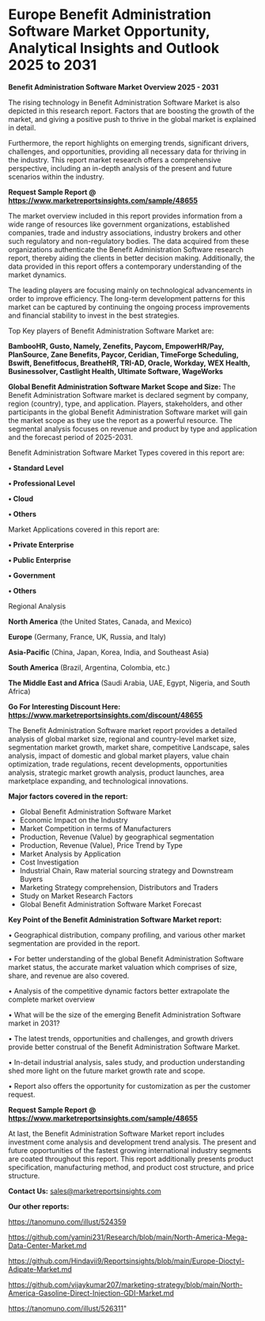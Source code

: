 # Europe Benefit Administration Software Market Opportunity, Analytical Insights and Outlook 2025 to 2031

<Strong> Benefit Administration Software Market Overview 2025 - 2031</strong>

The rising technology in Benefit Administration Software Market is also depicted in this research report. Factors that are boosting the growth of the market, and giving a positive push to thrive in the global market is explained in detail.

Furthermore, the report highlights on emerging trends, significant drivers, challenges, and opportunities, providing all necessary data for thriving in the industry. This report market research offers a comprehensive perspective, including an in-depth analysis of the present and future scenarios within the industry.

<strong>Request Sample Report @ <a href=https://www.marketreportsinsights.com/sample/48655>https://www.marketreportsinsights.com/sample/48655</a></strong>

The market overview included in this report provides information from a wide range of resources like government organizations, established companies, trade and industry associations, industry brokers and other such regulatory and non-regulatory bodies. The data acquired from these organizations authenticate the Benefit Administration Software research report, thereby aiding the clients in better decision making. Additionally, the data provided in this report offers a contemporary understanding of the market dynamics.

The leading players are focusing mainly on technological advancements in order to improve efficiency. The long-term development patterns for this market can be captured by continuing the ongoing process improvements and financial stability to invest in the best strategies.

Top Key players of Benefit Administration Software Market are:

<strong>BambooHR, Gusto, Namely, Zenefits, Paycom, EmpowerHR/Pay, PlanSource, Zane Benefits, Paycor, Ceridian, TimeForge Scheduling, Bswift, Benefitfocus, BreatheHR, TRI-AD, Oracle, Workday, WEX Health, Businessolver, Castlight Health, Ultimate Software, WageWorks</strong>

<strong><b>Global Benefit Administration Software Market Scope and Size:</b></strong>
The Benefit Administration Software market is declared segment by company, region (country), type, and application. Players, stakeholders, and other participants in the global Benefit Administration Software market will gain the market scope as they use the report as a powerful resource. The segmental analysis focuses on revenue and product by type and application and the forecast period of 2025-2031.

Benefit Administration Software Market Types covered in this report are:

<strong>•  Standard Level

•  Professional Level

•  Cloud

•  Others</strong>

Market Applications covered in this report are:

<strong>•  Private Enterprise

•  Public Enterprise

•  Government

•  Others</strong> 

Regional Analysis

<strong>North America</strong> (the United States, Canada, and Mexico)

<strong>Europe</strong> (Germany, France, UK, Russia, and Italy)

<strong>Asia-Pacific</strong> (China, Japan, Korea, India, and Southeast Asia)

<strong>South America</strong> (Brazil, Argentina, Colombia, etc.)

<strong>The Middle East and Africa</strong> (Saudi Arabia, UAE, Egypt, Nigeria, and South Africa)

<strong>Go For Interesting Discount Here: <a href=https://www.marketreportsinsights.com/discount/48655>https://www.marketreportsinsights.com/discount/48655</a></strong>

The Benefit Administration Software market report provides a detailed analysis of global market size, regional and country-level market size, segmentation market growth, market share, competitive Landscape, sales analysis, impact of domestic and global market players, value chain optimization, trade regulations, recent developments, opportunities analysis, strategic market growth analysis, product launches, area marketplace expanding, and technological innovations.

<strong><b>Major factors covered in the report:</b></strong>
<ul>
  <li>Global Benefit Administration Software Market </li>
  <li>Economic Impact on the Industry</li>
  <li>Market Competition in terms of Manufacturers</li>
  <li>Production, Revenue (Value) by geographical segmentation</li>
  <li>Production, Revenue (Value), Price Trend by Type</li>
  <li>Market Analysis by Application</li>
  <li>Cost Investigation</li>
  <li>Industrial Chain, Raw material sourcing strategy and Downstream Buyers</li>
  <li>Marketing Strategy comprehension, Distributors and Traders</li>
  <li>Study on Market Research Factors</li>
  <li>Global Benefit Administration Software Market Forecast</li>
</ul>

<strong><b>Key Point of the Benefit Administration Software Market report:</b></strong>

• Geographical distribution, company profiling, and various other market segmentation are provided in the report.

• For better understanding of the global Benefit Administration Software market status, the accurate market valuation which comprises of size, share, and revenue are also covered.

• Analysis of the competitive dynamic factors better extrapolate the complete market overview

• What will be the size of the emerging Benefit Administration Software market in 2031?

• The latest trends, opportunities and challenges, and growth drivers provide better construal of the Benefit Administration Software Market.

• In-detail industrial analysis, sales study, and production understanding shed more light on the future market growth rate and scope.

• Report also offers the opportunity for customization as per the customer request.

<strong>Request Sample Report @ <a href=https://www.marketreportsinsights.com/sample/48655>https://www.marketreportsinsights.com/sample/48655</a></strong>

At last, the Benefit Administration Software Market report includes investment come analysis and development trend analysis. The present and future opportunities of the fastest growing international industry segments are coated throughout this report. This report additionally presents product specification, manufacturing method, and product cost structure, and price structure.

<strong>Contact Us:</strong>
sales@marketreportsinsights.com

<strong>Our other reports:</strong>

<a href=https://tanomuno.com/illust/524359>https://tanomuno.com/illust/524359</a>

<a href=https://github.com/yamini231/Research/blob/main/North-America-Mega-Data-Center-Market.md>https://github.com/yamini231/Research/blob/main/North-America-Mega-Data-Center-Market.md</a>

<a href=https://github.com/Hindavii9/Reportsinsights/blob/main/Europe-Dioctyl-Adipate-Market.md>https://github.com/Hindavii9/Reportsinsights/blob/main/Europe-Dioctyl-Adipate-Market.md</a>

<a href=https://github.com/vijaykumar207/marketing-strategy/blob/main/North-America-Gasoline-Direct-Injection-GDI-Market.md>https://github.com/vijaykumar207/marketing-strategy/blob/main/North-America-Gasoline-Direct-Injection-GDI-Market.md</a>

<a href=https://tanomuno.com/illust/526311>https://tanomuno.com/illust/526311</a>"
